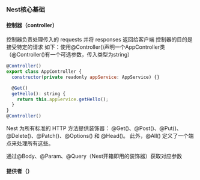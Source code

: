 ### Nest核心基础
#### 控制器（controller）
控制器负责处理传入的 requests 并将 responses 返回给客户端
控制器的目的是接受特定的请求
如下：使用@Controller()声明一个AppController类（@Controller()有一个可选参数，传入类型为string）
```js
@Controller()
export class AppController {
  constructor(private readonly appService: AppService) {}

  @Get()
  getHello(): string {
    return this.appService.getHello();
  }
}
@Controller()
```
Nest 为所有标准的 HTTP 方法提供装饰器： @Get()、@Post()、@Put()、@Delete()、@Patch()、@Options() 和 @Head()。 此外，@All() 定义了一个端点来处理所有这些。

通过@Body、@Param、@Query（Nest开箱即用的装饰器）获取对应参数

#### 提供者（）

